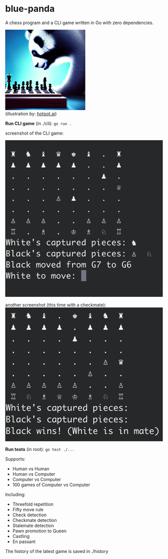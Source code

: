 # blue-panda

A chess program and a CLI game written in Go with zero dependencies.  

![blue-panda](./blue-panda.PNG)  
(illustration by: [hotpot.ai](https://hotpot.ai/))



**Run CLI game** (in ./cli): ```go run .```  

screenshot of the CLI game:  

![cli](./cli.PNG)  

another screenshot (this time with a checkmate):  
![cli](./foolsmate.png)  

**Run tests** (in root): ```go test ./...```  

Supports:  
* Human vs Human
* Human vs Computer
* Computer vs Computer
* 100 games of Computer vs Computer

Including:
* Threefold repetition  
* Fifty move rule
* Check detection
* Checkmate detection
* Stalemate detection
* Pawn promotion to Queen  
* Castling
* En passant  


The history of the latest game is saved in ./history




